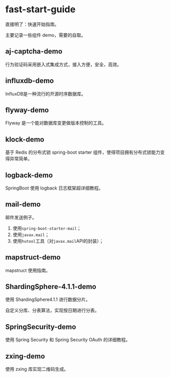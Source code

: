 # fast-start-guide

直接明了：快速开始指南。  

主要记录一些组件 demo，需要的自取。  

## aj-captcha-demo

行为验证码采用嵌入式集成方式，接入方便，安全，高效。  

## influxdb-demo

InfluxDB是一种流行的开源时序数据库。

## flyway-demo

Flyway 是一个能对数据库变更做版本控制的工具。  

## klock-demo

基于 Redis 的分布式锁 spring-boot starter 组件，使得项目拥有分布式锁能力变得异常简单。

## logback-demo

SpringBoot 使用 logback 日志框架超详细教程。

## mail-demo

邮件发送例子。

1. 使用`spring-boot-starter-mail`；
2. 使用`javax.mail`；
3. 使用`hutool`工具（对`javax.mail`API的封装）；

## mapstruct-demo

mapstruct 使用指南。  

## ShardingSphere-4.1.1-demo

使用 ShardingSphere4.1.1 进行数据分片。  

自定义分库、分表算法，实现按日期进行分表。  

## SpringSecurity-demo

使用 Spring Security 和 Spring Security OAuth 的详细教程。

## zxing-demo

使用 zxing 库实现二维码生成。


